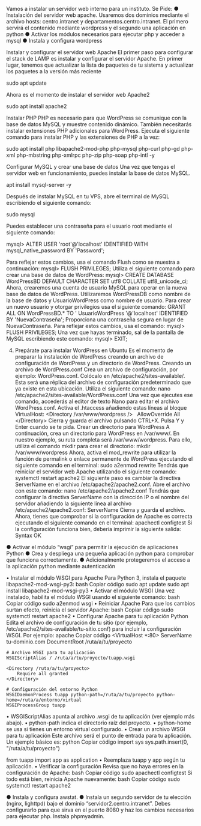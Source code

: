 
Vamos a instalar un servidor web interno para un instituto. Se Pide:
●	Instalación del servidor web apache. Usaremos dos dominios mediante el archivo hosts: centro.intranet y departamentos.centro.intranet. El primero servirá el contenido mediante wordpress y el segundo una aplicación en python
●	Activar los módulos necesarios para ejecutar php y acceder a mysql
●	Instala y configura wordpress

Instalar y configurar el servidor web Apache
El primer paso para configurar el stack de LAMP es instalar y configurar el servidor Apache. En primer lugar, tenemos que actualizar la lista de paquetes de tu sistema y actualizar los paquetes a la versión más reciente

sudo apt update

Ahora es el momento de instalar el servidor web Apache2

sudo apt install apache2


Instalar PHP
PHP es necesario para que WordPress se comunique con la base de datos MySQL y muestre contenido dinámico. También necesitarás instalar extensiones PHP adicionales para WordPress.
Ejecuta el siguiente comando para instalar PHP y las extensiones de PHP a la vez:


sudo apt install php libapache2-mod-php php-mysql php-curl php-gd php-xml php-mbstring php-xmlrpc php-zip php-soap php-intl -y


Configurar MySQL y crear una base de datos
Una vez que tengas el servidor web en funcionamiento, puedes instalar la base de datos MySQL.


apt install mysql-server -y

Después de instalar MySQL en tu VPS, abre el terminal de MySQL escribiendo el siguiente comando:

sudo mysql

Puedes establecer una contraseña para el usuario root mediante el siguiente comando:

mysql> ALTER USER 'root'@'localhost' IDENTIFIED WITH 
mysql_native_password BY 'Password';


Para reflejar estos cambios, usa el comando Flush como se muestra a continuación:
mysql> FLUSH PRIVILEGES;
Utiliza el siguiente comando para crear una base de datos de WordPress:
mysql> CREATE DATABASE WordPressBD DEFAULT CHARACTER SET utf8 COLLATE utf8_unicode_ci;
Ahora, crearemos una cuenta de usuario MySQL para operar en la nueva base de datos de WordPress. Utilizaremos WordPressDB como nombre de la base de datos y UsuarioWordPress como nombre de usuario. Para crear un nuevo usuario y otorgar privilegios usa el siguiente comando:
GRANT ALL ON WordPressBD.* TO ' UsuarioWordPress '@'localhost' IDENTIFIED BY 'NuevaContraseña';
Proporciona una contraseña segura en lugar de NuevaContraseña. Para reflejar estos cambios, usa el comando:
mysql> FLUSH PRIVILEGES;
Una vez que hayas terminado, sal de la pantalla de MySQL escribiendo este comando:
mysql> EXIT;





4. Prepárate para instalar WordPress en Ubuntu
Es el momento de preparar la instalación de WordPress creando un archivo de configuración de WordPress y un directorio de WordPress.
Creando un archivo de WordPress.conf
Crea un archivo de configuración, por ejemplo: WordPress.conf. Colócalo en /etc/apache2/sites-available/. Esta será una réplica del archivo de configuración predeterminado que ya existe en esta ubicación. Utiliza el siguiente comando:
nano /etc/apache2/sites-available/WordPress.conf
Una vez que ejecutes ese comando, accederás al editor de texto Nano para editar el archivo WordPress.conf. Activa el .htaccess añadiendo estas líneas al bloque VirtualHost:
&lt;Directory /var/www/wordpress /&gt;
&nbsp;&nbsp;AllowOverride All
&lt;/Directory&gt;
Cierra y guarda el archivo pulsando CTRL+X. Pulsa Y y Enter cuando se te pida.
Crear un directorio para WordPress
A continuación, crea un directorio para WordPress en /var/www/. En nuestro ejemplo, su ruta completa será /var/www/wordpress. Para ello, utiliza el comando mkdir para crear el directorio:
mkdir /var/www/wordpress
Ahora, activa el mod_rewrite para utilizar la función de permalink o enlace permanente de WordPress ejecutando el siguiente comando en el terminal:
sudo a2enmod rewrite
Tendrás que reiniciar el servidor web Apache utilizando el siguiente comando:
systemctl restart apache2
El siguiente paso es cambiar la directiva ServerName en el archivo /etc/apache2/apache2.conf. Abre el archivo con este comando:
nano /etc/apache2/apache2.conf
Tendrás que configurar la directiva ServerName con la dirección IP o el nombre del servidor añadiendo la siguiente línea al archivo /etc/apache2/apache2.conf:
ServerName <Your IP Address>
Cierra y guarda el archivo.
Ahora, tienes que comprobar si la configuración de Apache es correcta ejecutando el siguiente comando en el terminal:
apachectl configtest
Si la configuración funciona bien, debería imprimir la siguiente salida:
Syntax OK











●	Activar el módulo “wsgi” para permitir la ejecución de aplicaciones Python
●	Crea y despliega una pequeña aplicación python para comprobar que funciona correctamente.
●	Adicionalmente protegeremos el acceso a la aplicación python mediante autenticación



•  Instalar el módulo WSGI para Apache
Para Python 3, instala el paquete libapache2-mod-wsgi-py3:
bash
Copiar código
sudo apt update
sudo apt install libapache2-mod-wsgi-py3
•  Activar el módulo WSGI
Una vez instalado, habilita el módulo WSGI usando el siguiente comando:
bash
Copiar código
sudo a2enmod wsgi
•  Reiniciar Apache
Para que los cambios surtan efecto, reinicia el servidor Apache:
bash
Copiar código
sudo systemctl restart apache2
•  Configurar Apache para tu aplicación Python
Edita el archivo de configuración de tu sitio (por ejemplo, /etc/apache2/sites-available/tu-sitio.conf) para incluir la configuración WSGI. Por ejemplo:
apache
Copiar código
<VirtualHost *:80>
    ServerName tu-dominio.com
    DocumentRoot /ruta/a/tu/proyecto

    # Archivo WSGI para tu aplicación
    WSGIScriptAlias / /ruta/a/tu/proyecto/tuapp.wsgi

    <Directory /ruta/a/tu/proyecto>
        Require all granted
    </Directory>

    # Configuración del entorno Python
    WSGIDaemonProcess tuapp python-path=/ruta/a/tu/proyecto python-home=/ruta/a/entorno/virtual
    WSGIProcessGroup tuapp
</VirtualHost>
•	WSGIScriptAlias apunta al archivo .wsgi de tu aplicación (ver ejemplo más abajo).
•	python-path indica el directorio raíz del proyecto.
•	python-home se usa si tienes un entorno virtual configurado.
•  Crear un archivo WSGI para tu aplicación
Este archivo será el punto de entrada para tu aplicación. Un ejemplo básico es:
python
Copiar código
import sys
sys.path.insert(0, "/ruta/a/tu/proyecto")

from tuapp import app as application
•	Reemplaza tuapp y app según tu aplicación.
•  Verificar la configuración
Revisa que no haya errores en la configuración de Apache:
bash
Copiar código
sudo apachectl configtest
Si todo está bien, reinicia Apache nuevamente:
bash
Copiar código
sudo systemctl restart apache2




●	Instala y configura awstat.
●	Instala un segundo servidor de tu elección (nginx, lighttpd) bajo el dominio “servidor2.centro.intranet”. Debes configurarlo para que sirva en el puerto 8080 y haz los cambios necesarios para ejecutar php. Instala phpmyadmin.
